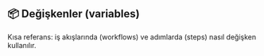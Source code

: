 ## 📦 Değişkenler (variables)

Kısa referans: iş akışlarında (workflows) ve adımlarda (steps) nasıl değişken kullanılır.
